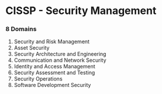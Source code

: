 # CISSP - Security Management

### 8 Domains

1. Security and Risk Management
2. Asset Security
3. Security Architecture and Engineering
4. Communication and Network Security
5. Identity and Access Management
6. Security Assessment and Testing
7. Security Operations
8. Software Development Security
